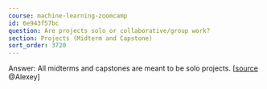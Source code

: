 ```yaml
---
course: machine-learning-zoomcamp
id: 6e943f57bc
question: Are projects solo or collaborative/group work?
section: Projects (Midterm and Capstone)
sort_order: 3720
---
```


Answer: All midterms and capstones are meant to be solo projects. [[source](https://datatalks-club.slack.com/archives/C0288NJ5XSA/p1700639460967059?thread_ts=1700630694.146479&cid=C0288NJ5XSA) @Alexey]

